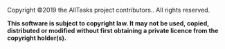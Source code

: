 Copyright ©2019 the AllTasks project contributors.. All rights reserved.

**This software is subject to copyright law. It may not be used, copied, distributed or modified without first obtaining a private licence from the copyright holder(s).**
